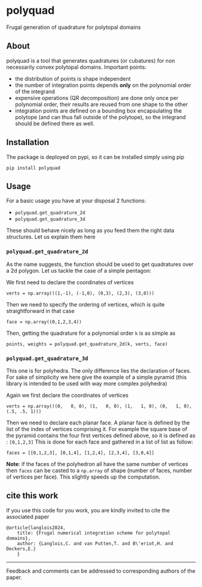 polyquad
========
Frugal generation of quadrature for polytopal domains

About
-----
polyquad is a tool that generates quadratures (or cubatures) for non
necessarily convex polytopal domains. Important points:
- the distribution of points is shape independent
- the number of integration points depends **only** on the polynomial
  order of the integrand
- expensive operations (QR decomposition) are done only once per
  polynomial order, their results are reused from one shape to the
  other
- integration points are defined on a bounding box encapsulating the
  polytope (and can thus fall outside of the polytope), so the
  integrand should be defined there as well.


## Installation

The package is deployed on pypi, so it can be installed simply using pip

`
pip install polyquad
`

## Usage
For a basic usage you have at your disposal 2 functions:
- `polyquad.get_quadrature_2d`
- `polyquad.get_quadrature_3d`

These should behave nicely as long as you feed them the right data
structures. Let us explain them here

### `polyquad.get_quadrature_2d`
As the name suggests, the function should be used to get quadratures
over a 2d polygon. Let us tackle the case of a simple pentagon:

We first need to declare the coordinates of vertices

`
verts = np.array(((1,-1), (-1,0), (0,3), (2,3), (3,0)))
`

Then we need to specify the ordering of vertices, which is quite
straightforward in that case

`
face = np.array((0,1,2,3,4))
`

Then, getting the quadrature for a polynomial order `k` is as simple as

`
points, weights = polyquad.get_quadrature_2d(k, verts, face)
`

### `polyquad.get_quadrature_3d`
This one is for polyhedra. The only difference lies the declaration of
faces. For sake of simplicity we here give the example of a simple
pyramid (this library is intended to be used with way more complex
polyhedra)

Again we first declare the coordinates of vertices

`
verts = np.array(((0,   0, 0),
                  (1,   0, 0),
                  (1,   1, 0),
                  (0,   1, 0),
                  (.5, .5, 1)))
`

Then we need to declare each planar face. A planar face is defined by
the list of the index of vertices comprising it. For example the
square base of the pyramid contains the four first vertices defined
above, so it is defined as : `[0,1,2,3]`
This is done for each face and gathered in a list of list as follow:

`
faces = [[0,1,2,3],
         [0,1,4],
         [1,2,4],
         [2,3,4],
         [3,0,4]]
`

**Note**: if the faces of the polyhedron all have the same number of
vertices then `faces` can be casted to a `np.array` of shape (number of
faces, number of vertices per face). This slightly speeds up the
computation.

## cite this work

If you use this code for you work, you are kindly invited to cite the
associated paper
```
@article{langlois2024,
	title: {Frugal numerical integration scheme for polytopal domains},
	author: {Langlois,C. and van Putten,T. and B\'eriot,H. and Deckers,E.}
	}
```

<hr/> 

Feedback and comments can be addressed to corresponding authors
of the paper.

